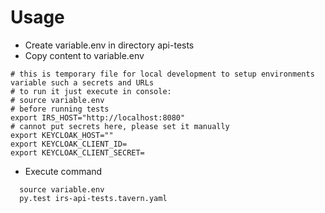 # Usage 

* Create variable.env in directory api-tests
* Copy content to variable.env
```
# this is temporary file for local development to setup environments variable such a secrets and URLs
# to run it just execute in console:
# source variable.env
# before running tests
export IRS_HOST="http://localhost:8080"
# cannot put secrets here, please set it manually
export KEYCLOAK_HOST=""
export KEYCLOAK_CLIENT_ID=
export KEYCLOAK_CLIENT_SECRET=
```
* Execute command 
```console
  source variable.env
  py.test irs-api-tests.tavern.yaml
```




